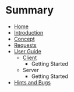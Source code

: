 # Summary

* [Home](README.md)
* [Introduction](introduction/README.md)
* [Concept](concept/README.md)
* [Requests](requests/README.md)
* [User Guide](user_guide/README.md)
   * [Client](client.md)
       * Getting Started
   * Server
       * Getting Started
* [Hints and Bugs](hints_and_bugs/README.md)

